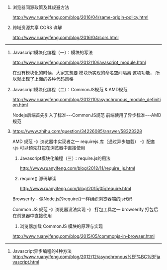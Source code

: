 1. 浏览器同源政策及其规避方法

   http://www.ruanyifeng.com/blog/2016/04/same-origin-policy.html
   
2. 跨域资源共享 CORS 详解

   http://www.ruanyifeng.com/blog/2016/04/cors.html









---

1. Javascript模块化编程（一）：模块的写法

   http://www.ruanyifeng.com/blog/2012/10/javascript_module.html
   
   在没有模块化的时候，大家又想要 模块所实现的命名空间隔离   这项功能，
   所以就出现了上面的各种代码风格
   
2. Javascript模块化编程（二）：CommonJS规范 & AMD规范
      
   http://www.ruanyifeng.com/blog/2012/10/asynchronous_module_definition.html
   
   Nodejs后端首先引入了标准---CommonJS规范
   前端使用了异步标准---AMD规范
   

3. https://www.zhihu.com/question/34226085/answer/58323328
   
   AMD 规范 -》浏览器中实现者之一 requirejs 库（通过异步加载） -》配套 r.js 可以预先打包在浏览器中直接使用

   1. Javascript模块化编程（三）：require.js的用法
   
      http://www.ruanyifeng.com/blog/2012/11/require_js.html
   
   2. require() 源码解读
   
      http://www.ruanyifeng.com/blog/2015/05/require.html


   Browserify - 像Node.js的require()一样组织浏览器端的js代码
   
   Common JS 规范 -》浏览器没法实现 -》 打包工具之一 browserify 打包后在浏览器中直接使用
   
   1. 浏览器加载 CommonJS 模块的原理与实现

   http://www.ruanyifeng.com/blog/2015/05/commonjs-in-browser.html






---
1. Javascript异步编程的4种方法
   http://www.ruanyifeng.com/blog/2012/12/asynchronous%EF%BC%BFjavascript.html
